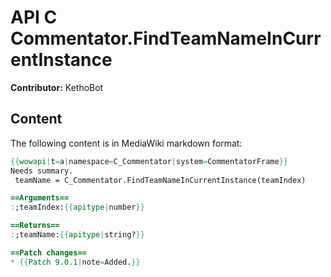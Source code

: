 # API C Commentator.FindTeamNameInCurrentInstance

**Contributor:** KethoBot

## Content

The following content is in MediaWiki markdown format:

```mediawiki
{{wowapi|t=a|namespace=C_Commentator|system=CommentatorFrame}}
Needs summary.
 teamName = C_Commentator.FindTeamNameInCurrentInstance(teamIndex)

==Arguments==
:;teamIndex:{{apitype|number}}

==Returns==
:;teamName:{{apitype|string?}}

==Patch changes==
* {{Patch 9.0.1|note=Added.}}
```